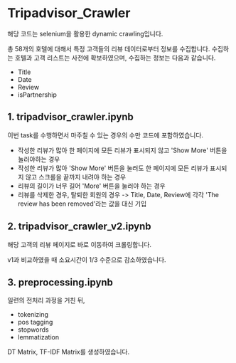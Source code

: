 # Tripadvisor_Crawler

해당 코드는 selenium을 활용한 dynamic crawling입니다.

총 58개의 호텔에 대해서 특정 고객들의 리뷰 데이터로부터 정보를 수집합니다. 수집하는 호텔과 고객 리스트는 사전에 확보하였으며, 수집하는 정보는 다음과 같습니다.
- Title
- Date
- Review
- isPartnership

## 1. tripadvisor_crawler.ipynb

이번 task를 수행하면서 마주칠 수 있는 경우의 수만 코드에 포함하였습니다.
- 작성한 리뷰가 많아 한 페이지에 모든 리뷰가 표시되지 않고 'Show More' 버튼을 눌러야하는 경우
- 작성한 리뷰가 많아 'Show More' 버튼을 눌러도 한 페이지에 모든 리뷰가 표시되지 않고 스크롤을 끝까지 내려야 하는 경우
- 리뷰의 길이가 너무 길어 'More' 버튼을 눌러야 하는 경우
- 리뷰를 삭제한 경우, 탈퇴한 회원의 경우 -> Title, Date, Review에 각각 'The review has been removed'라는 값을 대신 기입

## 2. tripadvisor_crawler_v2.ipynb

해당 고객의 리뷰 페이지로 바로 이동하여 크롤링합니다.

v1과 비교하였을 때 소요시간이 1/3 수준으로 감소하였습니다.

## 3. preprocessing.ipynb
일련의 전처리 과정을 거친 뒤,
- tokenizing
- pos tagging
- stopwords
- lemmatization

DT Matrix, TF-IDF Matrix를 생성하였습니다.

